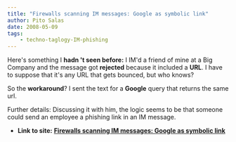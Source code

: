 ```yaml
---
title: "Firewalls scanning IM messages: Google as symbolic link"
author: Pito Salas
date: 2008-05-09
tags:
    - techno-taglogy-IM-phishing
---
```




Here's something I **hadn 't seen before:** I IM'd a friend of mine at a Big
Company and the message got **rejected** because it included a **URL**. I have
to suppose that it's any URL that gets bounced, but who knows?

So the **workaround**? I sent the text for a **Google** query that returns the
same url.

Further details: Discussing it with him, the logic seems to be that someone
could send an employee a phishing link in an IM message.


* **Link to site:** **[Firewalls scanning IM messages: Google as symbolic link](None)**

